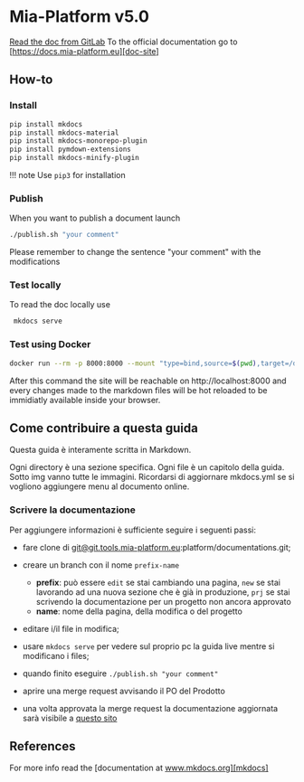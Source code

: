 # Mia-Platform v5.0

[Read the doc from GitLab](docs/index.md)
To the official documentation go to [https://docs.mia-platform.eu][doc-site]

## How-to

### Install

```sh
pip install mkdocs
pip install mkdocs-material
pip install mkdocs-monorepo-plugin
pip install pymdown-extensions
pip install mkdocs-minify-plugin
```

!!! note
    Use `pip3` for installation

### Publish

When you want to publish a document launch

```sh
./publish.sh "your comment"
```

Please remember to change the sentence "your comment" with the modifications

### Test locally

To read the doc locally use

```sh
 mkdocs serve
```

### Test using Docker

```sh
docker run --rm -p 8000:8000 --mount "type=bind,source=$(pwd),target=/docs,readonly" squidfunk/mkdocs-material:5.1.5
```

After this command the site will be reachable on http://localhost:8000 and every changes made to the markdown files
will be hot reloaded to be immidiatly available inside your browser.

## Come contribuire a questa guida

Questa guida è interamente scritta in Markdown.

Ogni directory è una sezione specifica. Ogni file è un capitolo della guida. Sotto img vanno tutte le immagini.
Ricordarsi di aggiornare mkdocs.yml se si vogliono aggiungere menu al documento online.


### Scrivere la documentazione

Per aggiungere informazioni è sufficiente seguire i seguenti passi:

- fare clone di git@git.tools.mia-platform.eu:platform/documentations.git;
- creare un branch con il nome `prefix-name`
  - **prefix**: può essere
      `edit` se stai cambiando una pagina,
      `new` se stai lavorando ad una nuova sezione che è già in produzione,
      `prj` se stai scrivendo la documentazione per un progetto non ancora approvato
  - **name**: nome della pagina, della modifica o del progetto

- editare i/il file in modifica;
- usare ```mkdocs serve``` per vedere sul proprio pc la guida live mentre si modificano i files;
- quando finito eseguire  ``` ./publish.sh "your comment" ```
- aprire una merge request avvisando il PO del Prodotto
- una volta approvata la merge request la documentazione aggiornata sarà visibile a [questo sito][doc-site]

## References

For more info read the [documentation at www.mkdocs.org][mkdocs]

[doc-site]: https://docs.mia-platform.eu
[mkdocs]: http://www.mkdocs.org/user-guide/writing-your-docs/#configure-pages-and-navigation
